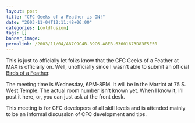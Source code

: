 ```yaml
---
layout: post
title: "CFC Geeks of a Feather is ON!"
date: "2003-11-04T12:11:48+06:00"
categories: [coldfusion]
tags: []
banner_image: 
permalink: /2003/11/04/A87C9C4B-B9C6-A8EB-63601673D83F5E50
---
```


This is just to officially let folks know that the CFC Geeks of a Feather at MAX is officially on. Well, unofficially since I wasn't able to submit an official <a href="http://www.macromedia.com/macromedia/conference/agenda/bof.html">Birds of a Feather</a>. 

The meeting time is Wednesday, 6PM-8PM. It will be in the Marriot at 75 S. West Temple. The actual room number isn't known yet. When I know it, I'll post it here, or, you can just ask at the front desk.

This meeting is for CFC developers of all skill levels and is attended mainly to be an informal discussion of CFC development and tips.